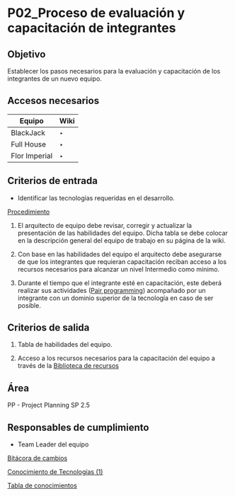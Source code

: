 # P02_Proceso de evaluación y capacitación de integrantes

## Objetivo[](https://ace-software-development.github.io/Manual-de-Operaciones/docs/Procesos/P02_Evaluaci%C3%B3n%20y%20Capacitaci%C3%B3n%20de%20integrantes#objetivo)

Establecer los pasos necesarios para la evaluación y capacitación de los integrantes de un nuevo equipo.

## Accesos necesarios

| Equipo | Wiki  |
| --- | --- |
| BlackJack | ‣  |
| Full House |  ‣  |
| Flor Imperial | ‣  |

## Criterios de entrada[](https://ace-software-development.github.io/Manual-de-Operaciones/docs/Procesos/P02_Evaluaci%C3%B3n%20y%20Capacitaci%C3%B3n%20de%20integrantes#criterios-de-entrada)

- Identificar las tecnologías requeridas en el desarrollo.

[Procedimiento](P02_Proceso%20de%20evaluacio%CC%81n%20y%20capacitacio%CC%81n%20de%20inte%20c81870dcf9a6484d81e1fcad0ee767e6/Procedimiento%20920d438a332f4dc1b8e980b4b7836970.csv)

1) El arquitecto de equipo debe revisar, corregir y actualizar la presentación de las habilidades del equipo. Dicha tabla se debe colocar en la descripción general del equipo de trabajo en su página de la wiki.

2) Con base en las habilidades del equipo el arquitecto debe asegurarse de que los integrantes que requieran capacitación reciban acceso a los recursos necesarios para alcanzar un nivel Intermedio como mínimo.

3) Durante el tiempo que el integrante esté en capacitación, este deberá realizar sus actividades ([Pair programming](../Gui%CC%81as%20484d71efd4064698ab23f6a2abbf748e/G02_Pair%20Programming%20082432fd59c346259eddeb22a2abea34.md)) acompañado por un integrante con un dominio superior de la tecnología en caso de ser posible.

## Criterios de salida[](https://ace-software-development.github.io/Manual-de-Operaciones/docs/Procesos/P02_Evaluaci%C3%B3n%20y%20Capacitaci%C3%B3n%20de%20integrantes#criterios-de-salida)

1) Tabla de habilidades del equipo.

2) Acceso a los recursos necesarios para la capacitación del equipo a través de la [Biblioteca de recursos](../../Mejora%20continua%20180f52fe2fc3469896180891cb8545fb/Biblioteca%20de%20recursos%20d96c2fa60cae4c4885b4773676c24863.md) 

## Área[](https://ace-software-development.github.io/Manual-de-Operaciones/docs/Procesos/P02_Evaluaci%C3%B3n%20y%20Capacitaci%C3%B3n%20de%20integrantes#%C3%A1rea)

PP - Project Planning SP 2.5 

## Responsables de cumplimiento[](https://ace-software-development.github.io/Manual-de-Operaciones/docs/Procesos/P02_Evaluaci%C3%B3n%20y%20Capacitaci%C3%B3n%20de%20integrantes#responsables-de-cumplimiento)

- Team Leader del equipo

[Bitácora de cambios ](P02_Proceso%20de%20evaluacio%CC%81n%20y%20capacitacio%CC%81n%20de%20inte%20c81870dcf9a6484d81e1fcad0ee767e6/Bita%CC%81cora%20de%20cambios%20cf8ac87420634481aaaea6224a974590.csv)

[Conocimiento de Tecnologías (1)](P02_Proceso%20de%20evaluacio%CC%81n%20y%20capacitacio%CC%81n%20de%20inte%20c81870dcf9a6484d81e1fcad0ee767e6/Conocimiento%20de%20Tecnologi%CC%81as%20(1)%206bde09055ead40dbbbd1b312fe4eee32.csv)

[Tabla de conocimientos](P02_Proceso%20de%20evaluacio%CC%81n%20y%20capacitacio%CC%81n%20de%20inte%20c81870dcf9a6484d81e1fcad0ee767e6/Tabla%20de%20conocimientos%20a1fa4be7a54e4c9f87a1fb41b7910d0e.csv)